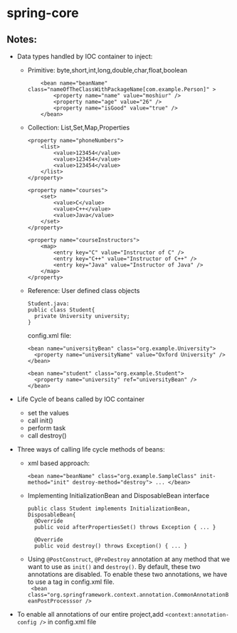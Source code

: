 # spring-core
## Notes:
* Data types handled by IOC container to inject:
  - Primitive: byte,short,int,long,double,char,float,boolean
    ```
        <bean name="beanName" class="nameOfTheClassWithPackageName[com.example.Person]" >
            <property name="name" value="moshiur" />
            <property name="age" value="26" />
            <property name="isGood" value="true" />
        </bean>
      ```
  - Collection: List,Set,Map,Properties
    ```
    <property name="phoneNumbers">
        <list>
            <value>123454</value>
            <value>123454</value>
            <value>123454</value>
        </list>
    </property>
    
    <property name="courses">
        <set>
            <value>C</value>
            <value>C++</value>
            <value>Java</value>
        </set>
    </property>
    
    <property name="courseInstructors">
        <map>
            <entry key="C" value="Instructor of C" />
            <entry key="C++" value="Instructor of C++" />
            <entry key="Java" value="Instructor of Java" />
        </map>
    </property>
    ```
  - Reference: User defined class objects
    ```
    Student.java:
    public class Student{
      private University university;
    }
    ```
    config.xml file:
    ```
    <bean name="universityBean" class="org.example.University">
      <property name="universityName" value="Oxford University" />
    </bean>
    
    <bean name="student" class="org.example.Student">
      <property name="university" ref="universityBean" />
    </bean>
    ```
    
* Life Cycle of beans called by IOC container
  * set the values
  * call init()
  * perform task
  * call destroy()
* Three ways of calling life cycle methods of beans:
  - xml based approach:
  
    ``` <bean name="beanName" class="org.example.SampleClass" init-method="init" destroy-method="destroy"> ... </bean> ```
  
  - Implementing InitializationBean and DisposableBean interface
    ```
    public class Student implements InitializationBean, DisposableBean{
      @Override
      public void afterPropertiesSet() throws Exception { ... }
      
      @Override
      public void destroy() throws Exception() { ... }
    ```
  - Using ```@PostConstruct```, ```@PreDestroy``` annotation at any method that we want to use as ```init()``` and ```destroy()```. By default, these two               annotations are disabled. To enable these two annotations, we have to use a tag in config.xml file.  
    ``` <bean class="org.springframework.context.annotation.CommonAnnotationBeanPostProcesssor />```
    
* To enable all annotations of our entire project,add ``` <context:annotation-config /> ``` in config.xml file    
  
    
